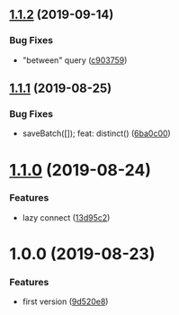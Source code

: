 ## [1.1.2](https://github.com/NaturalCycles/mongo-lib/compare/v1.1.1...v1.1.2) (2019-09-14)


### Bug Fixes

* "between" query ([c903759](https://github.com/NaturalCycles/mongo-lib/commit/c903759))

## [1.1.1](https://github.com/NaturalCycles/mongo-lib/compare/v1.1.0...v1.1.1) (2019-08-25)


### Bug Fixes

* saveBatch([]); feat: distinct() ([6ba0c00](https://github.com/NaturalCycles/mongo-lib/commit/6ba0c00))

# [1.1.0](https://github.com/NaturalCycles/mongo-lib/compare/v1.0.0...v1.1.0) (2019-08-24)


### Features

* lazy connect ([13d95c2](https://github.com/NaturalCycles/mongo-lib/commit/13d95c2))

# 1.0.0 (2019-08-23)


### Features

* first version ([9d520e8](https://github.com/NaturalCycles/mongo-lib/commit/9d520e8))

